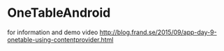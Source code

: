 # OneTableAndroid

for information and demo video
http://blog.frand.se/2015/09/app-day-9-onetable-using-contentprovider.html

